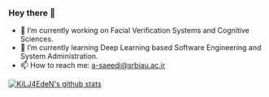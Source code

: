 ### Hey there 👋

- 🔭 I’m currently working on Facial Verification Systems and Cognitive Sciences.
- 🌱 I’m currently learning Deep Learning based Software Engineering and System Administration.
- 📫 How to reach me: a-saeedi@srbiau.ac.ir

[![KiLJ4EdeN's github stats](https://github-readme-stats.vercel.app/api?username=KiLJ4EdeN&theme=dark)](https://github.com/KiLJ4EdeN/github-readme-stats)
